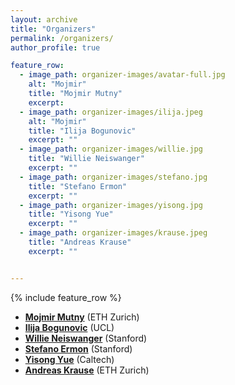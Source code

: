 ```yaml
---
layout: archive
title: "Organizers"
permalink: /organizers/
author_profile: true

feature_row:
  - image_path: organizer-images/avatar-full.jpg
    alt: "Mojmir"
    title: "Mojmir Mutny"
    excerpt:
  - image_path: organizer-images/ilija.jpeg
    alt: "Mojmir"
    title: "Ilija Bogunovic"
    excerpt: ""
  - image_path: organizer-images/willie.jpg
    title: "Willie Neiswanger"
    excerpt: ""
  - image_path: organizer-images/stefano.jpg
    title: "Stefano Ermon"
    excerpt: ""
  - image_path: organizer-images/yisong.jpg
    title: "Yisong Yue"
    excerpt: ""
  - image_path: organizer-images/krause.jpeg
    title: "Andreas Krause"
    excerpt: ""


---
```



{% include feature_row %}


* **[Mojmir Mutny](https://mojmirmutny.github.io)** (ETH Zurich)
* **[Ilija Bogunovic](https://ilijabogunovic.com)** (UCL)
* **[Willie Neiswanger](https://www.cs.cmu.edu/~wdn/)** (Stanford)
* **[Stefano Ermon](https://cs.stanford.edu/~ermon/)** (Stanford)
* **[Yisong Yue](http://www.yisongyue.com/)** (Caltech)
* **[Andreas Krause](https://las.inf.ethz.ch/krausea)** (ETH Zurich)
